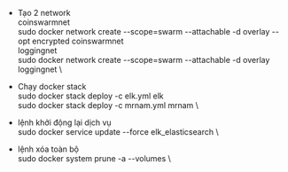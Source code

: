 - Tạo 2 network \
coinswarmnet \
sudo docker network create --scope=swarm --attachable -d overlay --opt encrypted coinswarmnet \
loggingnet \
sudo docker network create --scope=swarm --attachable -d overlay loggingnet \

- Chạy docker stack \
sudo docker stack deploy -c elk.yml elk \
sudo docker stack deploy -c mrnam.yml mrnam \

- lệnh khởi động lại dịch vụ \
sudo docker service update --force elk_elasticsearch \

- lệnh xóa toàn bộ \
sudo docker system prune -a --volumes \
